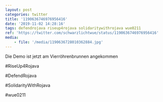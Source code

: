 ```yaml
---
layout: post
categories: twitter
title: '1190636746976956416'
date: '2019-11-02 14:28:16'
tags: defendrojava riseup4rojava solidaritywithrojava wue0211
ref: 'https://twitter.com/schwarzlichtwue/status/1190636746976956416'
media:
    - file: '/media/1190636728010362884.jpg'
---
```

Die Demo ist jetzt am Vierröhrenbrunnen angekommen

#RiseUp4Rojava

#DefendRojava

#SolidarityWithRojava

#wue0211  

